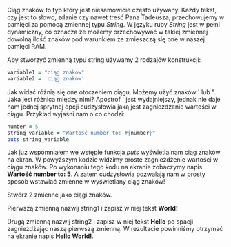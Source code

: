 Ciąg znaków to typ który jest niesamowicie często używany. Każdy tekst, czy jest to słowo, zdanie czy nawet treść Pana Tadeusza, przechowujemy w pamięci za pomocą zmiennej typu *String*. W języku ruby *String* jest w pełni dynamiczny, co oznacza że możemy przechowywać w takiej zmiennej dowolną ilość znaków pod warunkiem że zmieszczą się one w naszej pamięci RAM.

Aby stworzyć zmienną typu string używamy 2 rodzajów konstrukcji:

```ruby
variable1 = "ciąg znaków"
variable2 = 'ciąg znaków'
```
Jak widać różnią się one otoczeniem ciągu. Możemy użyć znaków ' lub ". Jaka jest różnica między nimi? Apostrof ' jest wydajniejszy, jednak nie daje nam jednej sprytnej opcji cudzysłowia jaką jest zagnieżdżanie wartości w ciągu. Przykład wyjaśni nam o co chodzi:

```ruby
number = 5
string_variable = "Wartość number to: #{number}"
puts string_variable
```
Jak już wspomniałem we wstępie funkcja *puts* wyświetla nam ciąg znaków na ekran. W powyższym kodzie widzimy proste zagnieżdżenie wartości w ciągu znaków. Po wykonaniu tego kodu na ekranie zobaczymy napis **Wartość number to: 5**. A zatem cudzysłowia pozwalają nam w prosty sposób wstawiać zmienne w wyświetlany ciąg znaków!

Stwórz 2 zmienne jako ciągi znaków.

Pierwszą zmienną nazwij string1 i zapisz w niej tekst **World!**

Drugą zmienną nazwij string2 i zapisz w niej tekst **Hello** po spacji zagnieżdżając naszą pierwszą zmienną. W rezultacie powinniśmy otrzymać na ekranie napis **Hello World!**.

